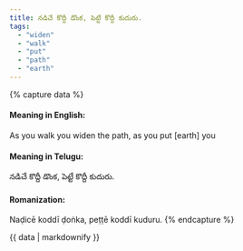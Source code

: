 ```yaml
---
title: నడిచే కొద్దీ డొంక, పెట్టే కొద్దీ కుదురు.
tags:
  - "widen"
  - "walk"
  - "put"
  - "path"
  - "earth"
---
```


{% capture data %}
#### Meaning in English:
As you walk you widen the path, as you put [earth] you

#### Meaning in Telugu:
నడిచే కొద్దీ డొంక, పెట్టే కొద్దీ కుదురు.

#### Romanization:
Naḍicē koddī ḍoṅka, peṭṭē koddī kuduru.
{% endcapture %}

{{ data | markdownify }}

